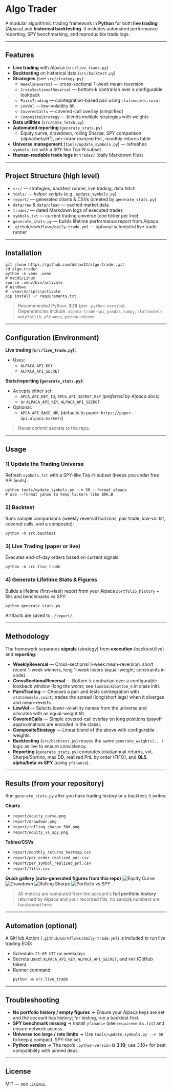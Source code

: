 # Algo Trader

A modular algorithmic trading framework in **Python** for both **live trading** (Alpaca) and **historical backtesting**. It includes automated performance reporting, SPY benchmarking, and reproducible trade logs.

---

## Features
- **Live trading** with Alpaca (`src/live_trade.py`)
- **Backtesting** on historical data (`src/backtest.py`)
- **Strategies** (see `src/strategy.py`):
  - `WeeklyReversal` — cross-sectional 1-week mean-reversion
  - `CrossSectionalReversal` — bottom-k contrarian over a configurable lookback
  - `PairsTrading` — cointegration-based pair using `statsmodels.coint`
  - `LowVol` — low-volatility tilt
  - `CoveredCalls` — covered-call overlay (simplified)
  - `CompositeStrategy` — blends multiple strategies with weights
- **Data utilities** (`src/data_fetch.py`)
- **Automated reporting** (`generate_stats.py`)
  - Equity curve, drawdown, rolling Sharpe, SPY comparison (alpha/beta/R²), per-order realized PnL, monthly returns table
- **Universe management** (`tools/update_symbols.py`) — refreshes `symbols.txt` with a SPY-like Top-N subset
- **Human-readable trade logs** in `trades/` (daily Markdown files)

---

## Project Structure (high level)
- `src/` — strategies, backtest runner, live trading, data fetch
- `tools/` — helper scripts (e.g., `update_symbols.py`)
- `report/` — generated charts & CSVs (created by `generate_stats.py`)
- `data/raw` & `data/clean` — cached market data
- `trades/` — dated Markdown logs of executed trades
- `symbols.txt` — current trading universe (one ticker per line)
- `generate_stats.py` — builds lifetime performance report from Alpaca
- `.github/workflows/daily-trade.yml` — optional scheduled live trade runner

---

## Installation
```
git clone https://github.com/dshan12/algo-trader.git
cd algo-trader
python -m venv .venv
# macOS/Linux
source .venv/bin/activate
# Windows
# .venv\Scripts\activate
pip install -r requirements.txt
```

> Recommended Python: **3.10** (per `.python-version`).  
> Dependencies include: `alpaca-trade-api`, `pandas`, `numpy`, `statsmodels`, `matplotlib`, `yfinance`, `python-dotenv`.

---

## Configuration (Environment)

**Live trading (`src/live_trade.py`):**
- Uses:
  - `ALPACA_API_KEY`
  - `ALPACA_API_SECRET`

**Stats/reporting (`generate_stats.py`):**
- Accepts either set:
  - `APCA_API_KEY_ID`, `APCA_API_SECRET_KEY` *(preferred by Alpaca docs)*  
  - or `ALPACA_API_KEY`, `ALPACA_API_SECRET`
- Optional:
  - `APCA_API_BASE_URL` (defaults to paper: `https://paper-api.alpaca.markets`)

> Never commit secrets to the repo.

---

## Usage

### 1) Update the Trading Universe
Refresh `symbols.txt` with a SPY-like Top-N subset (keeps you under free API limits):
```
python tools/update_symbols.py --n 50 --format alpaca
# use --format yahoo to keep tickers like BRK.B
```

### 2) Backtest
Runs sample comparisons (weekly reversal horizons, pair trade, low-vol tilt, covered calls, and a composite):
```
python -m src.backtest
```

### 3) Live Trading (paper or live)
Executes end-of-day orders based on current signals:
```
python -m src.live_trade
```

### 4) Generate Lifetime Stats & Figures
Builds a lifetime (first→last) report from your Alpaca `portfolio_history` + fills and benchmarks vs SPY:
```
python generate_stats.py
```
Artifacts are saved to `./report/`.

---

## Methodology

The framework separates **signals** (strategy) from **execution** (backtest/live) and **reporting**:

- **WeeklyReversal** — Cross-sectional 1-week mean-reversion: short recent 1-week winners, long 1-week losers (equal-weight; constraints in code).  
- **CrossSectionalReversal** — Bottom-k contrarian over a configurable lookback window (long the worst; see `lookback`/`bottom_k` in class init).  
- **PairsTrading** — Chooses a pair and tests cointegration with `statsmodels.coint`; trades the spread (long/short legs) when it diverges and mean-reverts.  
- **LowVol** — Selects lower-volatility names from the universe and allocates with an equal-weight tilt.  
- **CoveredCalls** — Simple covered-call overlay on long positions (payoff approximations are encoded in the class).  
- **CompositeStrategy** — Linear blend of the above with configurable weights.  
- **Backtesting** (`src/backtest.py`) reuses the same `generate_weights(...)` logic as live to ensure consistency.  
- **Reporting** (`generate_stats.py`) computes total/annual returns, vol, Sharpe/Sortino, max DD, realized PnL by order (FIFO), and **OLS alpha/beta vs SPY** (using `yfinance`).

---

## Results (from your repository)

Run `generate_stats.py` after you have trading history or a backtest; it writes:

**Charts**
- `report/equity_curve.png`  
- `report/drawdown.png`  
- `report/rolling_sharpe_30d.png`  
- `report/equity_vs_spy.png`

**Tables/CSVs**
- `report/monthly_returns_heatmap.csv`  
- `report/per_order_realized_pnl.csv`  
- `report/per_symbol_realized_pnl.csv`  
- `report/fills.csv`

**Quick gallery (auto-generated figures from this repo)**
![Equity Curve](report/equity_curve.png)
![Drawdown](report/drawdown.png)
![Rolling Sharpe](report/rolling_sharpe_60d.png)
![Portfolio vs SPY](report/equity_vs_spy.png)

> All metrics are computed from the account’s **full portfolio history** returned by Alpaca and your recorded fills; no sample numbers are hardcoded here.

---

## Automation (optional)

A GitHub Action (`.github/workflows/daily-trade.yml`) is included to run live trading EOD:
- Schedule: `21:05 UTC` on weekdays
- Secrets used: `ALPACA_API_KEY`, `ALPACA_API_SECRET`, and `PAT` (GitHub token)
- Runner command:
  ```
  python -m src.live_trade
  ```

---

## Troubleshooting

- **No portfolio history / empty figures** → Ensure your Alpaca keys are set and the account has history; for testing, run a backtest first.  
- **SPY benchmark missing** → Install `yfinance` (see `requirements.txt`) and ensure network access.  
- **Universe too large / rate limits** → Use `tools/update_symbols.py --n 50` to keep a compact, SPY-like set.  
- **Python version** → The repo’s `.python-version` is **3.10**; use 3.10+ for best compatibility with pinned deps.

---

## License
MIT — see `LICENSE`.
